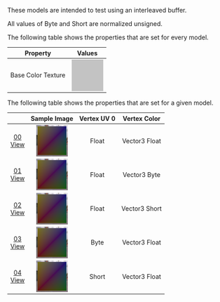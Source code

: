 These models are intended to test using an interleaved buffer.  

All values of Byte and Short are normalized unsigned.  

The following table shows the properties that are set for every model.  

| Property | **Values** |
| :---: | :---: |
| Base Color Texture | [<img src="Thumbnails/BaseColor_Grey.png" align="middle">](Textures/BaseColor_Grey.png) |


The following table shows the properties that are set for a given model.  

|   | Sample Image | Vertex UV 0 | Vertex Color |
| :---: | :---: | :---: | :---: |
| [00](Buffer_Interleaved_00.gltf)<br>[View](https://bghgary.github.io/glTF-Assets-Viewer/?folder=0&model=0) | [<img src="Thumbnails/Buffer_Interleaved_00.png" align="middle">](SampleImages/Buffer_Interleaved_00.png) | Float | Vector3 Float |
| [01](Buffer_Interleaved_01.gltf)<br>[View](https://bghgary.github.io/glTF-Assets-Viewer/?folder=0&model=1) | [<img src="Thumbnails/Buffer_Interleaved_01.png" align="middle">](SampleImages/Buffer_Interleaved_01.png) | Float | Vector3 Byte |
| [02](Buffer_Interleaved_02.gltf)<br>[View](https://bghgary.github.io/glTF-Assets-Viewer/?folder=0&model=2) | [<img src="Thumbnails/Buffer_Interleaved_02.png" align="middle">](SampleImages/Buffer_Interleaved_02.png) | Float | Vector3 Short |
| [03](Buffer_Interleaved_03.gltf)<br>[View](https://bghgary.github.io/glTF-Assets-Viewer/?folder=0&model=3) | [<img src="Thumbnails/Buffer_Interleaved_03.png" align="middle">](SampleImages/Buffer_Interleaved_03.png) | Byte | Vector3 Float |
| [04](Buffer_Interleaved_04.gltf)<br>[View](https://bghgary.github.io/glTF-Assets-Viewer/?folder=0&model=4) | [<img src="Thumbnails/Buffer_Interleaved_04.png" align="middle">](SampleImages/Buffer_Interleaved_04.png) | Short | Vector3 Float |
 
